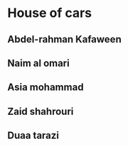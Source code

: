 # House of cars

## Abdel-rahman Kafaween

## Naim al omari 

## Asia mohammad

## Zaid shahrouri 

## Duaa tarazi

